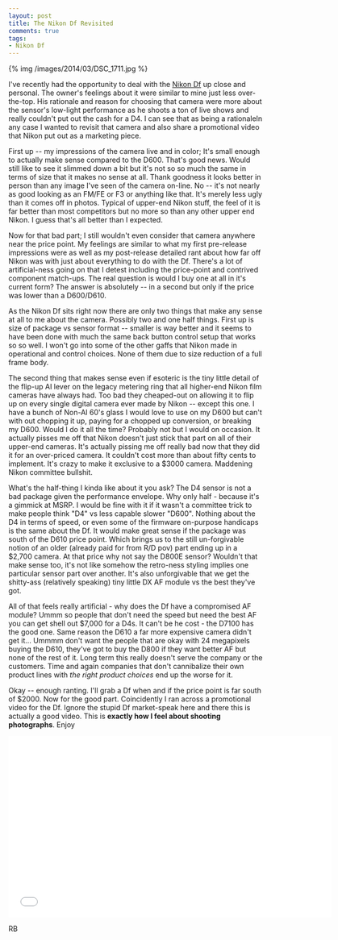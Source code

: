 ```yaml
---
layout: post
title: The Nikon Df Revisited
comments: true
tags:
- Nikon Df
---
```


{% img /images/2014/03/DSC_1711.jpg %}

I've recently had the opportunity to deal with the [Nikon Df][1] up close and personal. The owner's feelings about it were similar to mine just less over-the-top. His rationale and reason for choosing that camera were more about the sensor's low-light performance as he shoots a ton of live shows and really couldn't put out the cash for a D4. I can see that as being a rationaleIn any case I wanted to revisit that camera and also share a promotional video that Nikon put out as a marketing piece.

<!--more-->

First up -- my impressions of the camera live and in color; It's small enough to actually make sense compared to the D600. That's good news. Would still like to see it slimmed down a bit but it's not so so much the same in terms of size that it makes no sense at all. Thank goodness it looks better in person than any image I've seen of the camera on-line. No -- it's not nearly as good looking as an FM/FE or F3 or anything like that. It's merely less ugly than it comes off in photos. Typical of upper-end Nikon stuff, the feel of it is far better than most competitors but no more so than any other upper end Nikon. I guess that's all better than I expected. 

Now for that bad part; I still wouldn't even consider that camera anywhere near the price point. My feelings are similar to what my first pre-release impressions were as well as my post-release detailed rant about how far off Nikon was with just about everything to do with the Df. There's a lot of artificial-ness going on that I detest including the price-point and contrived component match-ups. The real question is would I buy one at all in it's current form? The answer is absolutely -- in a second but only if the price was lower than a D600/D610.

As the Nikon Df sits right now there are only two things that make any sense at all to me about the camera. Possibly two and one half things. First up is size of package vs sensor format -- smaller is way better and it seems to have been done with much the same back button control setup that works so so well. I won't go into some of the other gaffs that Nikon made in operational and control choices. None of them due to size reduction of a full frame body. 

The second thing that makes sense even if esoteric is the tiny little detail of the flip-up AI lever on the legacy metering ring that all higher-end Nikon film cameras have always had. Too bad they cheaped-out on allowing it to flip up on every single digital camera ever made by Nikon -- except this one. I have a bunch of Non-AI 60's glass I would love to use on my D600 but can't with out chopping it up, paying for a chopped up conversion, or breaking my D600. Would I do it all the time? Probably not but I would on occasion. It actually pisses me off that Nikon doesn't just stick that part on all of their upper-end cameras. It's actually pissing me off really bad now that they did it for an over-priced camera. It couldn't cost more than about fifty cents to implement. It's crazy to make it exclusive to a $3000 camera. Maddening Nikon committee bullshit.

What's the half-thing I kinda like about it you ask? The D4 sensor is not a bad package given the performance envelope. Why only half - because it's a gimmick at MSRP. I would be fine with it if it wasn't a committee trick to make people think "D4" vs less capable slower "D600". Nothing about the D4 in terms of speed, or even some of the firmware on-purpose handicaps is the same about the Df. It would make great sense if the package was south of the D610 price point. Which brings us to the still un-forgivable notion of an older (already paid for from R/D pov) part ending up in a $2,700 camera. At that price why not say the D800E sensor? Wouldn't that make sense too, it's not like somehow the retro-ness styling implies one particular sensor part over another. It's also unforgivable that we get the shitty-ass (relatively speaking) tiny little DX AF module vs the best they've got. 

All of that feels really artificial - why does the Df have a compromised AF module? Ummm so people that don't need the speed but need the best AF you can get shell out $7,000 for a D4s. It can't be he cost - the D7100 has the good one. Same reason the D610 a far more expensive camera didn't get it... Ummmm don't want the people that are okay with 24 megapixels buying the D610, they've got to buy the D800 if they want better AF but none of the rest of it. Long term this really doesn't serve the company or the customers. Time and again companies that don't cannibalize their own product lines with *the right product choices* end up the worse for it.

Okay -- enough ranting. I'll grab a Df when and if the price point is far south of $2000. Now for the good part. Coincidently I ran across a promotional video for the Df. Ignore the stupid Df market-speak here and there this is actually a good video. This is **exactly how I feel about shooting photographs**. Enjoy

<iframe width="640" height="360" src="//www.youtube.com/embed/A3zObXgbRpQ?list=PLWKM4ac9X4WYhna4dCGpC6q12cZLBAIZx" frameborder="0" allowfullscreen></iframe>

RB

[1]:	http://www.amazon.com/gp/product/B00GD1K8J8/ref=as_li_ss_tl?ie=UTF8&camp=1789&creative=390957&creativeASIN=B00GD1K8J8&linkCode=as2&tag=rbde-20